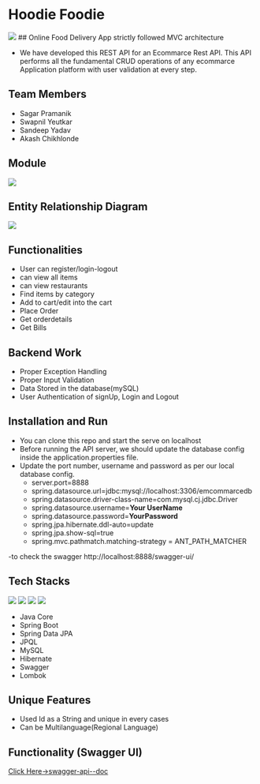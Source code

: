 # Hoodie Foodie 
<img src="https://github.com/sgrprmnk/befitting-advice-51/blob/main/ProjectLogo.PNG">
## Online Food Delivery App strictly followed MVC architecture

 - We have developed this REST API for an Ecommarce Rest API. This API performs all the fundamental CRUD operations of any ecommarce Application platform with user validation at every step.
 
 ## Team Members
-  Sagar Pramanik
-  Swapnil Yeutkar
-  Sandeep Yadav
-  Akash Chikhlonde

## Module
<img src="https://github.com/sgrprmnk/befitting-advice-51/blob/main/model.png">



## Entity Relationship Diagram

<img src="https://github.com/sgrprmnk/befitting-advice-51/blob/main/Picture1.png">


## Functionalities
-   User can register/login-logout
-   can view all items
-   can view restaurants
-   Find items by category
-   Add to cart/edit into the cart
-   Place Order
-   Get orderdetails
-   Get Bills


## Backend Work
-  Proper Exception Handling
-  Proper Input Validation
-  Data Stored in the database(mySQL)
-  User Authentication of signUp, Login and Logout

## Installation and Run
-  You can clone this repo and start the serve on localhost
-   Before running the API server, we should update the database config inside the application.properties file.
-   Update the port number, username and password as per our local database config.
    -   server.port=8888
    -   spring.datasource.url=jdbc:mysql://localhost:3306/emcommarcedb
    -   spring.datasource.driver-class-name=com.mysql.cj.jdbc.Driver
    -   spring.datasource.username=**Your UserName**
    -   spring.datasource.password=**YourPassword**
    -   spring.jpa.hibernate.ddl-auto=update
    -   spring.jpa.show-sql=true
    -   spring.mvc.pathmatch.matching-strategy = ANT_PATH_MATCHER
    
-to check the swagger http://localhost:8888/swagger-ui/

## Tech Stacks
<p>
   <img src="https://img.icons8.com/color/64/000000/java.png"/>
   <img src="https://img.icons8.com/color/48/null/spring-logo.png"/>
   <img src="https://github.com/efat56/striped-pear-8171/blob/main/Images/hibernate_logo_icon_171004.png" />
   <img src="https://img.icons8.com/ios/50/null/mysql-logo.png"/>
</p>

-   Java Core
-   Spring Boot
-   Spring Data JPA
-   JPQL
-   MySQL
-   Hibernate
-   Swagger
-   Lombok

## Unique Features
- Used Id as a String and unique in every cases
- Can be Multilanguage(Regional Language)



## Functionality (Swagger UI)
<a href="https://github.com/sgrprmnk/befitting-advice-51/blob/main/apiDocumentation_swagger.pdf">Click Here->swagger-api--doc</a>
